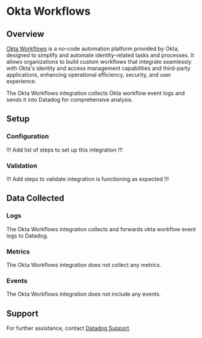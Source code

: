 # Okta Workflows

## Overview
[Okta Workflows][1] is a no-code automation platform provided by Okta, designed to simplify and automate identity-related tasks and processes. It allows organizations to build custom workflows that integrate seamlessly with Okta's identity and access management capabilities and third-party applications, enhancing operational efficiency, security, and user experience.

The Okta Workflows integration collects Okta workflow event logs and sends it into Datadog for comprehensive analysis.

## Setup

### Configuration

!!! Add list of steps to set up this integration !!!

### Validation

!!! Add steps to validate integration is functioning as expected !!!

## Data Collected

### Logs

The Okta Workflows integration collects and forwards okta workflow event logs to Datadog.

### Metrics

The Okta Workflows integration does not collect any metrics.

### Events

The Okta Workflows integration does not include any events.

## Support

For further assistance, contact [Datadog Support][2].

[1]: https://www.okta.com/products/workflows/
[2]: https://docs.datadoghq.com/help/